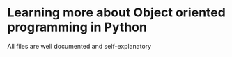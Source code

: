 # Learning more about Object oriented programming in Python

All files are well documented and self-explanatory
